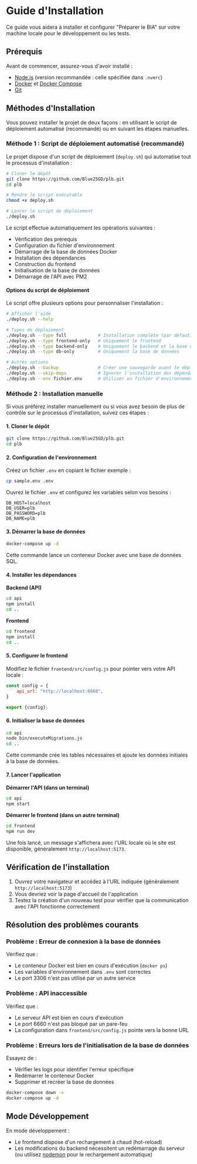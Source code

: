 # Guide d'Installation

Ce guide vous aidera à installer et configurer "Préparer le BIA" sur votre machine locale pour le développement ou les tests.

## Prérequis

Avant de commencer, assurez-vous d'avoir installé :

- [Node.js](https://nodejs.org/) (version recommandée : celle spécifiée dans `.nvmrc`)
- [Docker](https://www.docker.com/) et [Docker Compose](https://docs.docker.com/compose/)
- [Git](https://git-scm.com/)

## Méthodes d'Installation

Vous pouvez installer le projet de deux façons : en utilisant le script de déploiement automatisé (recommandé) ou en suivant les étapes manuelles.

### Méthode 1 : Script de déploiement automatisé (recommandé)

Le projet dispose d'un script de déploiement (`deploy.sh`) qui automatise tout le processus d'installation :

```bash
# Cloner le dépôt
git clone https://github.com/Blue25GD/plb.git
cd plb

# Rendre le script exécutable
chmod +x deploy.sh

# Lancer le script de déploiement
./deploy.sh
```

Le script effectue automatiquement les opérations suivantes :
- Vérification des prérequis
- Configuration du fichier d'environnement
- Démarrage de la base de données Docker
- Installation des dépendances
- Construction du frontend
- Initialisation de la base de données
- Démarrage de l'API avec PM2

#### Options du script de déploiement

Le script offre plusieurs options pour personnaliser l'installation :

```bash
# Afficher l'aide
./deploy.sh --help

# Types de déploiement
./deploy.sh --type full            # Installation complète (par défaut)
./deploy.sh --type frontend-only   # Uniquement le frontend
./deploy.sh --type backend-only    # Uniquement le backend et la base de données
./deploy.sh --type db-only         # Uniquement la base de données

# Autres options
./deploy.sh --backup               # Créer une sauvegarde avant le déploiement
./deploy.sh --skip-deps            # Ignorer l'installation des dépendances
./deploy.sh --env fichier.env      # Utiliser un fichier d'environnement spécifique
```

### Méthode 2 : Installation manuelle

Si vous préférez installer manuellement ou si vous avez besoin de plus de contrôle sur le processus d'installation, suivez ces étapes :

#### 1. Cloner le dépôt

```bash
git clone https://github.com/Blue25GD/plb.git
cd plb
```

#### 2. Configuration de l'environnement

Créez un fichier `.env` en copiant le fichier exemple :

```bash
cp sample.env .env
```

Ouvrez le fichier `.env` et configurez les variables selon vos besoins :

```
DB_HOST=localhost
DB_USER=plb
DB_PASSWORD=plb
DB_NAME=plb
```

#### 3. Démarrer la base de données

```bash
docker-compose up -d
```

Cette commande lance un conteneur Docker avec une base de données SQL.

#### 4. Installer les dépendances

**Backend (API)**

```bash
cd api
npm install
cd ..
```

**Frontend**

```bash
cd frontend
npm install
cd ..
```

#### 5. Configurer le frontend

Modifiez le fichier `frontend/src/config.js` pour pointer vers votre API locale :

```javascript
const config = {
    api_url: "http://localhost:6660",
}

export {config};
```

#### 6. Initialiser la base de données

```bash
cd api
node bin/executeMigrations.js
cd ..
```

Cette commande crée les tables nécessaires et ajoute les données initiales à la base de données.

#### 7. Lancer l'application

**Démarrer l'API (dans un terminal)**

```bash
cd api
npm start
```

**Démarrer le frontend (dans un autre terminal)**

```bash
cd frontend
npm run dev
```

Une fois lancé, un message s'affichera avec l'URL locale où le site est disponible, généralement `http://localhost:5173`.

## Vérification de l'installation

1. Ouvrez votre navigateur et accédez à l'URL indiquée (généralement `http://localhost:5173`)
2. Vous devriez voir la page d'accueil de l'application
3. Testez la création d'un nouveau test pour vérifier que la communication avec l'API fonctionne correctement

## Résolution des problèmes courants

### Problème : Erreur de connexion à la base de données

Vérifiez que :
- Le conteneur Docker est bien en cours d'exécution (`docker ps`)
- Les variables d'environnement dans `.env` sont correctes
- Le port 3306 n'est pas utilisé par un autre service

### Problème : API inaccessible

Vérifiez que :
- Le serveur API est bien en cours d'exécution
- Le port 6660 n'est pas bloqué par un pare-feu
- La configuration dans `frontend/src/config.js` pointe vers la bonne URL

### Problème : Erreurs lors de l'initialisation de la base de données

Essayez de :
- Vérifier les logs pour identifier l'erreur spécifique
- Redémarrer le conteneur Docker
- Supprimer et recréer la base de données

```bash
docker-compose down -v
docker-compose up -d
```

## Mode Développement

En mode développement :
- Le frontend dispose d'un rechargement à chaud (hot-reload)
- Les modifications du backend nécessitent un redémarrage du serveur (ou utilisez [nodemon](https://nodemon.io/) pour le rechargement automatique) 